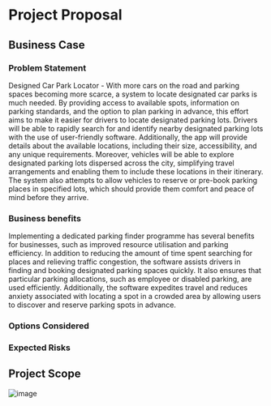 # Project Proposal

## Business Case

### Problem Statement

Designed Car Park Locator - With more cars on the road and parking spaces becoming more scarce, a system to locate designated car parks is much needed. By providing access to available spots, information on parking standards, and the option to plan parking in advance, this effort aims to make it easier for drivers to locate designated parking lots. Drivers will be able to rapidly search for and identify nearby designated parking lots with the use of user-friendly software. Additionally, the app will provide details about the available locations, including their size, accessibility, and any unique requirements. Moreover, vehicles will be able to explore designated parking lots dispersed across the city, simplifying travel arrangements and enabling them to include these locations in their itinerary. The system also attempts to allow vehicles to reserve or pre-book parking places in specified lots, which should provide them comfort and peace of mind before they arrive.

### Business benefits

Implementing a dedicated parking finder programme has several benefits for businesses, such as improved resource utilisation and parking efficiency. In addition to reducing the amount of time spent searching for places and relieving traffic congestion, the software assists drivers in finding and booking designated parking spaces quickly. It also ensures that particular parking allocations, such as employee or disabled parking, are used efficiently. Additionally, the software expedites travel and reduces anxiety associated with locating a spot in a crowded area by allowing users to discover and reserve parking spots in advance.

### Options Considered


### Expected Risks


## Project Scope

![image](https://github.com/Zxiona/Team-1/assets/82226228/a6802c02-cc30-4426-9a0b-29de4d9a422e)

